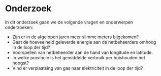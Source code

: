 # Onderzoek

In dit onderzoek gaan we de volgende vragen en onderwerpen onderzoeken:

  - Zijn er in de afgelopen jaren meer slimme meters bijgekomen?
  - Gaat de hoeveelheid geleverde energie aan de netbeheerders omhoog in de loop der tijd?
  - Voorspellen van netbeheerder aan de hand van longitude en latitude.
  - In welke provincie is het gemiddelde verbruik per huishouden het hoogst?
  - Vind er verplaatsing van gas naar elektriciteit in de loop der tijd?
